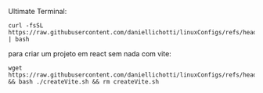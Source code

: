 Ultimate Terminal:
```
curl -fsSL https://raw.githubusercontent.com/daniellichotti/linuxConfigs/refs/heads/main/terminalConfigScript.sh | bash
```
para criar um projeto em react sem nada com vite:
```
wget https://raw.githubusercontent.com/daniellichotti/linuxConfigs/refs/heads/main/createVite.sh && bash ./createVite.sh && rm createVite.sh
```
